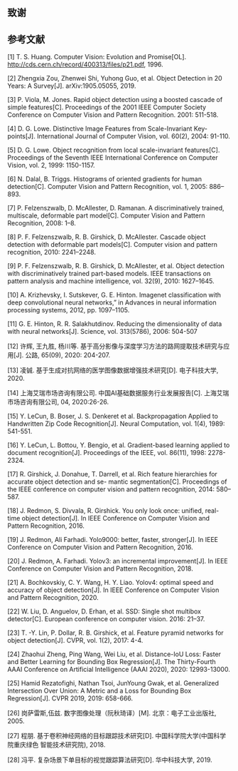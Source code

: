 ## 致谢



## 参考文献

[1] T. S. Huang. Computer Vision: Evolution and Promise[OL]. http://cds.cern.ch/record/400313/files/p21.pdf, 1996.

[2] Zhengxia Zou, Zhenwei Shi, Yuhong Guo, et al. Object Detection in 20 Years: A Survey[J]. arXiv:1905.05055, 2019.

[3] P. Viola, M. Jones. Rapid object detection using a boosted cascade of simple features[C].  Proceedings of the 2001 IEEE Computer Society Conference on Computer Vision and Pattern Recognition. 2001:  511-518.

[4] D. G. Lowe. Distinctive Image Features from Scale-Invariant Key-points[J]. International Journal of Computer Vision, vol. 60(2), 2004: 91-110.

[5] D. G. Lowe. Object recognition from local scale-invariant features[C]. Proceedings of the Seventh IEEE International Conference on Computer Vision, vol. 2, 1999: 1150-1157.

[6] N. Dalal, B. Triggs. Histograms of oriented gradients for human detection[C]. Computer Vision and Pattern Recognition,  vol. 1, 2005: 886–893.

[7] P. Felzenszwalb, D. McAllester, D. Ramanan. A discriminatively trained, multiscale, deformable part model[C]. Computer Vision and Pattern Recognition, 2008: 1–8.

[8] P. F. Felzenszwalb, R. B. Girshick, D. McAllester. Cascade object detection with deformable part models[C]. Computer vision and pattern recognition, 2010: 2241–2248.

[9] P. F. Felzenszwalb, R. B. Girshick, D. McAllester, et al. Object detection with discriminatively trained part-based models. IEEE transactions on pattern analysis and machine intelligence, vol. 32(9), 2010: 1627–1645.

[10] A. Krizhevsky, I. Sutskever, G. E. Hinton. Imagenet classification with deep convolutional neural networks,” in Advances in neural information processing systems, 2012, pp. 1097–1105.

[11] G. E. Hinton, R. R. Salakhutdinov. Reducing the dimensionality of data with neural networks[J]. Science, vol. 313(5786), 2006: 504-507

[12] 许辉, 王九胜, 杨川等. 基于高分影像与深度学习方法的路网提取技术研究与应用[J]. 公路, 65(09), 2020: 204-207.

[13] 凌铖. 基于生成对抗网络的医学图像数据增强技术研究[D]. 电子科技大学, 2020.

[14] 上海艾瑞市场咨询有限公司. 中国AI基础数据服务行业发展报告[C]. 上海艾瑞市场咨询有限公司, 04, 2020:26-26.

[15] Y. LeCun, B. Boser, J. S. Denkeret  et al. Backpropagation Applied to Handwritten Zip Code Recognition[J]. Neural Computation, vol. 1(4), 1989: 541-551.

[16] Y. LeCun, L. Bottou, Y. Bengio, et al. Gradient-based learning applied to document recognition[J]. Proceedings of the IEEE, vol. 86(11), 1998: 2278-2324.

[17] R. Girshick, J. Donahue, T. Darrell, et al. Rich feature hierarchies for accurate object detection and se- mantic segmentation[C]. Proceedings of the IEEE conference on computer vision and pattern recognition, 2014: 580– 587.

[18] J. Redmon, S. Divvala, R. Girshick. You only look once: unified, real-time object detection[J]. In IEEE Conference on Computer Vision and Pattern Recognition, 2016.

[19] J. Redmon, Ali Farhadi. Yolo9000: better, faster, stronger[J]. In IEEE Conference on Computer Vision and Pattern Recognition, 2016.

[20] J. Redmon, A. Farhadi. Yolov3: an incremental improvement[J]. In IEEE Conference on Computer Vision and Pattern Recognition, 2018.

[21] A. Bochkovskiy, C. Y. Wang,  H. Y. Liao. Yolov4: optimal speed and accuracy of object detection[J]. In IEEE Conference on Computer Vision and Pattern Recognition, 2020.

[22] W. Liu, D. Anguelov, D. Erhan, et al. SSD: Single shot multibox detector[C]. European conference on computer vision. 2016: 21–37.

[23] T. -Y. Lin, P. Dollar, R. B. Girshick, et al. Feature pyramid networks for object detection[J]. CVPR, vol. 1(2), 2017: 4-4.

[24] Zhaohui Zheng, Ping Wang, Wei Liu, et al. Distance-IoU Loss: Faster and Better Learning for Bounding Box Regression[J]. The Thirty-Fourth AAAI Conference on Artificial Intelligence (AAAI 2020), 2020: 12993-13000.

[25] Hamid Rezatofighi, Nathan Tsoi, JunYoung Gwak, et al. Generalized Intersection Over Union: A Metric and a Loss for Bounding Box Regression[J]. CVPR 2019, 2019: 658-666.

[26] 岗萨雷斯,伍兹. 数字图像处理（阮秋琦译）[M]. 北京：电子工业出版社, 2005.

[27] 程朋. 基于卷积神经网络的目标跟踪技术研究[D]. 中国科学院大学(中国科学院重庆绿色
智能技术研究院), 2018.

[28] 冯平. 复杂场景下单目标的视觉跟踪算法研究[D]. 华中科技大学, 2019.

